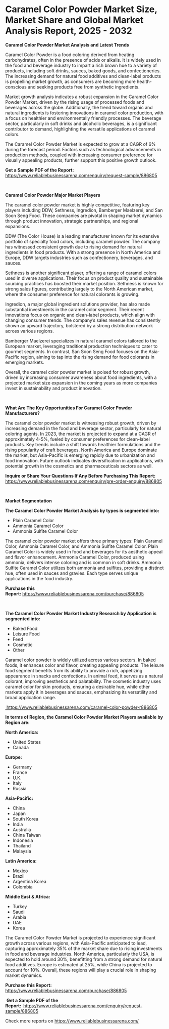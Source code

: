 <p><h1>Caramel Color Powder Market Size, Market Share and Global Market Analysis Report, 2025 - 2032</h1></p><p><strong>Caramel Color Powder Market Analysis and Latest Trends</strong></p>
<p><p>Caramel Color Powder is a food coloring derived from heating carbohydrates, often in the presence of acids or alkalis. It is widely used in the food and beverage industry to impart a rich brown hue to a variety of products, including soft drinks, sauces, baked goods, and confectioneries. The increasing demand for natural food additives and clean-label products is propelling market growth, as consumers are becoming more health-conscious and seeking products free from synthetic ingredients.</p><p>Market growth analysis indicates a robust expansion in the Caramel Color Powder Market, driven by the rising usage of processed foods and beverages across the globe. Additionally, the trend toward organic and natural ingredients is fostering innovations in caramel color production, with a focus on healthier and environmentally friendly processes. The beverage sector, particularly in soft drinks and alcoholic beverages, is a significant contributor to demand, highlighting the versatile applications of caramel colors.</p><p>The Caramel Color Powder Market is expected to grow at a CAGR of 6% during the forecast period. Factors such as technological advancements in production methods, coupled with increasing consumer preference for visually appealing products, further support this positive growth outlook.</p></p>
<p><strong>Get a Sample PDF of the Report:&nbsp;</strong> <a href="https://www.reliablebusinessarena.com/enquiry/request-sample/886805?utm_campaign=2469&utm_medium=2&utm_source=Github&utm_content=ia&utm_term=14022025&utm_id=caramel-color-powder">https://www.reliablebusinessarena.com/enquiry/request-sample/886805</a></p>
<p>&nbsp;</p>
<p><strong>Caramel Color Powder Major Market Players</strong></p>
<p><p>The caramel color powder market is highly competitive, featuring key players including DDW, Sethness, Ingredion, Bamberger Maelzerei, and San Soon Seng Food. These companies are pivotal in shaping market dynamics through product innovation, strategic partnerships, and regional expansions.</p><p>DDW (The Color House) is a leading manufacturer known for its extensive portfolio of specialty food colors, including caramel powder. The company has witnessed consistent growth due to rising demand for natural ingredients in food products. With a strong presence in North America and Europe, DDW targets industries such as confectionery, beverages, and sauces.</p><p>Sethness is another significant player, offering a range of caramel colors used in diverse applications. Their focus on product quality and sustainable sourcing practices has boosted their market position. Sethness is known for strong sales figures, contributing largely to the North American market, where the consumer preference for natural colorants is growing.</p><p>Ingredion, a major global ingredient solutions provider, has also made substantial investments in the caramel color segment. Their recent innovations focus on organic and clean-label products, which align with changing consumer trends. The company’s sales revenue has consistently shown an upward trajectory, bolstered by a strong distribution network across various regions.</p><p>Bamberger Maelzerei specializes in natural caramel colors tailored to the European market, leveraging traditional production techniques to cater to gourmet segments. In contrast, San Soon Seng Food focuses on the Asia-Pacific region, aiming to tap into the rising demand for food colorants in emerging markets.</p><p>Overall, the caramel color powder market is poised for robust growth, driven by increasing consumer awareness about food ingredients, with a projected market size expansion in the coming years as more companies invest in sustainability and product innovation.</p></p>
<p>&nbsp;</p>
<p><strong>What Are The Key Opportunities For Caramel Color Powder Manufacturers?</strong></p>
<p><p>The caramel color powder market is witnessing robust growth, driven by increasing demand in the food and beverage sector, particularly for natural coloring agents. In 2023, the market is projected to expand at a CAGR of approximately 4-5%, fueled by consumer preferences for clean-label products. Key trends include a shift towards healthier formulations and the rising popularity of craft beverages. North America and Europe dominate the market, but Asia-Pacific is emerging rapidly due to urbanization and food innovation. Future outlook indicates diversification in applications, with potential growth in the cosmetics and pharmaceuticals sectors as well.</p></p>
<p><strong>Inquire or Share Your Questions If Any Before Purchasing This Report:</strong> <a href="https://www.reliablebusinessarena.com/enquiry/pre-order-enquiry/886805?utm_campaign=2469&utm_medium=2&utm_source=Github&utm_content=ia&utm_term=14022025&utm_id=caramel-color-powder">https://www.reliablebusinessarena.com/enquiry/pre-order-enquiry/886805</a></p>
<p>&nbsp;</p>
<p><strong>Market Segmentation</strong></p>
<p><strong>The Caramel Color Powder Market Analysis by types is segmented into:</strong></p>
<p><ul><li>Plain Caramel Color</li><li>Ammonia Caramel Color</li><li>Ammonia Sulfite Caramel Color</li></ul></p>
<p><p>The caramel color powder market offers three primary types: Plain Caramel Color, Ammonia Caramel Color, and Ammonia Sulfite Caramel Color. Plain Caramel Color is widely used in food and beverages for its aesthetic appeal and flavor enhancement. Ammonia Caramel Color, produced using ammonia, delivers intense coloring and is common in soft drinks. Ammonia Sulfite Caramel Color utilizes both ammonia and sulfites, providing a distinct hue, often used in sauces and gravies. Each type serves unique applications in the food industry.</p></p>
<p><strong>Purchase this Report:&nbsp;</strong><a href="https://www.reliablebusinessarena.com/purchase/886805?utm_campaign=2469&utm_medium=2&utm_source=Github&utm_content=ia&utm_term=14022025&utm_id=caramel-color-powder">https://www.reliablebusinessarena.com/purchase/886805</a></p>
<p>&nbsp;</p>
<p><strong>The Caramel Color Powder Market Industry Research by Application is segmented into:</strong></p>
<p><ul><li>Baked Food</li><li>Leisure Food</li><li>Feed</li><li>Cosmetic</li><li>Other</li></ul></p>
<p><p>Caramel color powder is widely utilized across various sectors. In baked foods, it enhances color and flavor, creating appealing products. The leisure food segment benefits from its ability to provide a rich, appetizing appearance in snacks and confections. In animal feed, it serves as a natural colorant, improving aesthetics and palatability. The cosmetic industry uses caramel color for skin products, ensuring a desirable hue, while other markets apply it in beverages and sauces, emphasizing its versatility and broad application range.</p></p>
<p><a href="https://www.reliablebusinessarena.com/caramel-color-powder-r886805?utm_campaign=2469&utm_medium=2&utm_source=Github&utm_content=ia&utm_term=14022025&utm_id=caramel-color-powder">&nbsp;https://www.reliablebusinessarena.com/caramel-color-powder-r886805</a></p>
<p><strong>In terms of Region, the Caramel Color Powder Market Players available by Region are:</strong></p>
<p>
    <p> <strong> North America: </strong>
        <ul>
            <li>United States</li>
            <li>Canada</li>
        </ul>
        </p> 
    <p> <strong> Europe: </strong>
        <ul>
            <li>Germany</li>
            <li>France</li>
            <li>U.K.</li>
            <li>Italy</li>
            <li>Russia</li>
        </ul>
        </p> 
    <p> <strong> Asia-Pacific: </strong>
        <ul>
            <li>China</li>
            <li>Japan</li>
            <li>South Korea</li>
            <li>India</li>
            <li>Australia</li>
            <li>China Taiwan</li>
            <li>Indonesia</li>
            <li>Thailand</li>
            <li>Malaysia</li>
        </ul>
        </p> 
    <p> <strong> Latin America: </strong>
        <ul>
            <li>Mexico</li>
            <li>Brazil</li>
            <li>Argentina Korea</li>
            <li>Colombia</li>
        </ul>
        </p> 
    <p> <strong> Middle East & Africa: </strong>
        <ul>
            <li>Turkey</li>
            <li>Saudi</li>
            <li>Arabia</li>
            <li>UAE</li>
            <li>Korea</li>
        </ul>
    </p>
    </p>
<p><p>The Caramel Color Powder Market is projected to experience significant growth across various regions, with Asia-Pacific anticipated to lead, capturing approximately 35% of the market share due to rising investments in food and beverage industries. North America, particularly the USA, is expected to hold around 30%, benefitting from a strong demand for natural food additives. Europe is estimated at 25%, while China is projected to account for 10%. Overall, these regions will play a crucial role in shaping market dynamics.</p></p>
<p><strong>Purchase this Report: </strong><a href="https://www.reliablebusinessarena.com/purchase/886805?utm_campaign=2469&utm_medium=2&utm_source=Github&utm_content=ia&utm_term=14022025&utm_id=caramel-color-powder">https://www.reliablebusinessarena.com/purchase/886805</a></p>
<p>&nbsp;<strong>Get a Sample PDF of the Report:&nbsp;&nbsp;</strong><a href="https://www.reliablebusinessarena.com/enquiry/request-sample/886805?utm_campaign=2469&utm_medium=2&utm_source=Github&utm_content=ia&utm_term=14022025&utm_id=caramel-color-powder">https://www.reliablebusinessarena.com/enquiry/request-sample/886805</a></p>
<p><strong></strong></p>
<p>Check more reports on <a href="https://www.reliablebusinessarena.com/?utm_campaign=2469&utm_medium=2&utm_source=Github&utm_content=ia&utm_term=14022025&utm_id=caramel-color-powder">https://www.reliablebusinessarena.com/</a></p>